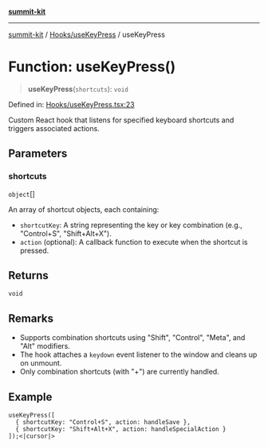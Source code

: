 [**summit-kit**](../../../README.md)

***

[summit-kit](../../../modules.md) / [Hooks/useKeyPress](../README.md) / useKeyPress

# Function: useKeyPress()

> **useKeyPress**(`shortcuts`): `void`

Defined in: [Hooks/useKeyPress.tsx:23](https://github.com/andrewgremlich/summit-kit/blob/544a7c8881fedc9d0ebef93a3122f1b8ef030fe1/src/react/Hooks/useKeyPress.tsx#L23)

Custom React hook that listens for specified keyboard shortcuts and triggers associated actions.

## Parameters

### shortcuts

`object`[]

An array of shortcut objects, each containing:
  - `shortcutKey`: A string representing the key or key combination (e.g., "Control+S", "Shift+Alt+X").
  - `action` (optional): A callback function to execute when the shortcut is pressed.

## Returns

`void`

## Remarks

- Supports combination shortcuts using "Shift", "Control", "Meta", and "Alt" modifiers.
- The hook attaches a `keydown` event listener to the window and cleans up on unmount.
- Only combination shortcuts (with "+") are currently handled.

## Example

```tsx
useKeyPress([
  { shortcutKey: "Control+S", action: handleSave },
  { shortcutKey: "Shift+Alt+X", action: handleSpecialAction }
]);<|cursor|>
```
